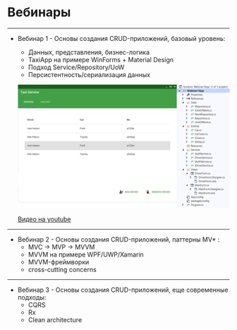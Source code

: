 # Вебинары

---

* Вебинар 1 - Основы создания CRUD-приложений, базовый уровень:
    - Данных, представления, бизнес-логика
    - TaxiApp на примере WinForms + Material Design
    - Подход Service/Repository/UoW
    - Персистентность/сериализация данных

    ![pic1](https://github.com/ar1st0crat/OODesignCaseStudies/blob/master/Webinars/materials/webinar1.png)

    [Видео на youtube](https://www.youtube.com/watch?v=74-3mxt8AZc)

---

* Вебинар 2 - Основы создания CRUD-приложений, паттерны MV* :
    - MVC -> MVP -> MVVM
    - MVVM на примере WPF/UWP/Xamarin
    - MVVM-фреймворки
    - cross-cutting concerns

---

* Вебинар 3 - Основы создания CRUD-приложений, еще современные подходы:
    - CQRS
    - Rx
    - Clean architecture
